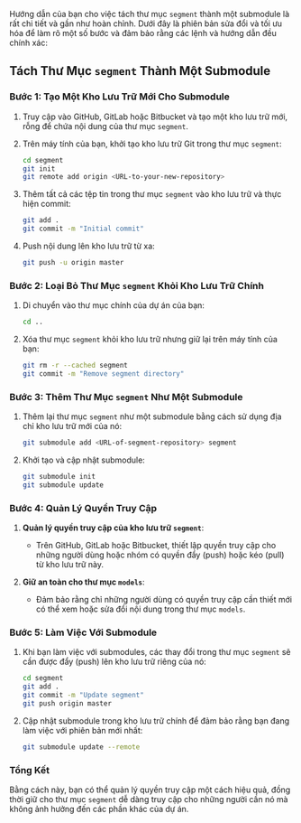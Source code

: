 Hướng dẫn của bạn cho việc tách thư mục `segment` thành một submodule là rất chi tiết và gần như hoàn chỉnh. Dưới đây là phiên bản sửa đổi và tối ưu hóa để làm rõ một số bước và đảm bảo rằng các lệnh và hướng dẫn đều chính xác:

## Tách Thư Mục `segment` Thành Một Submodule

### Bước 1: Tạo Một Kho Lưu Trữ Mới Cho Submodule

1. Truy cập vào GitHub, GitLab hoặc Bitbucket và tạo một kho lưu trữ mới, rỗng để chứa nội dung của thư mục `segment`.
2. Trên máy tính của bạn, khởi tạo kho lưu trữ Git trong thư mục `segment`:
    ```bash
    cd segment
    git init
    git remote add origin <URL-to-your-new-repository>
    ```

3. Thêm tất cả các tệp tin trong thư mục `segment` vào kho lưu trữ và thực hiện commit:
    ```bash
    git add .
    git commit -m "Initial commit"
    ```

4. Push nội dung lên kho lưu trữ từ xa:
    ```bash
    git push -u origin master
    ```

### Bước 2: Loại Bỏ Thư Mục `segment` Khỏi Kho Lưu Trữ Chính

1. Di chuyển vào thư mục chính của dự án của bạn:
    ```bash
    cd ..
    ```

2. Xóa thư mục `segment` khỏi kho lưu trữ nhưng giữ lại trên máy tính của bạn:
    ```bash
    git rm -r --cached segment
    git commit -m "Remove segment directory"
    ```

### Bước 3: Thêm Thư Mục `segment` Như Một Submodule

1. Thêm lại thư mục `segment` như một submodule bằng cách sử dụng địa chỉ kho lưu trữ mới của nó:
    ```bash
    git submodule add <URL-of-segment-repository> segment
    ```

2. Khởi tạo và cập nhật submodule:
    ```bash
    git submodule init
    git submodule update
    ```

### Bước 4: Quản Lý Quyền Truy Cập

1. **Quản lý quyền truy cập của kho lưu trữ `segment`**:
    - Trên GitHub, GitLab hoặc Bitbucket, thiết lập quyền truy cập cho những người dùng hoặc nhóm có quyền đẩy (push) hoặc kéo (pull) từ kho lưu trữ này.

2. **Giữ an toàn cho thư mục `models`**:
    - Đảm bảo rằng chỉ những người dùng có quyền truy cập cần thiết mới có thể xem hoặc sửa đổi nội dung trong thư mục `models`.

### Bước 5: Làm Việc Với Submodule

1. Khi bạn làm việc với submodules, các thay đổi trong thư mục `segment` sẽ cần được đẩy (push) lên kho lưu trữ riêng của nó:
    ```bash
    cd segment
    git add .
    git commit -m "Update segment"
    git push origin master
    ```

2. Cập nhật submodule trong kho lưu trữ chính để đảm bảo rằng bạn đang làm việc với phiên bản mới nhất:
    ```bash
    git submodule update --remote
    ```

### Tổng Kết

Bằng cách này, bạn có thể quản lý quyền truy cập một cách hiệu quả, đồng thời giữ cho thư mục `segment` dễ dàng truy cập cho những người cần nó mà không ảnh hưởng đến các phần khác của dự án.


